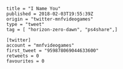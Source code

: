 ```
title = "I Name You"
published = 2018-02-03T19:55:39Z
origin = "twitter-mnfvideogames"
type = "tweet"
tag = [ "horizon-zero-dawn", "ps4share",]

[twitter]
account = "mnfvideogames"
first_tweet = "959878069044633600"
retweets = 0
favourites = 0
```

<p class='image'><img src='https://mnf.m17s.net/2018/02/03/DVIsA3QX0AAFwKc.jpg' alt=''></p>

